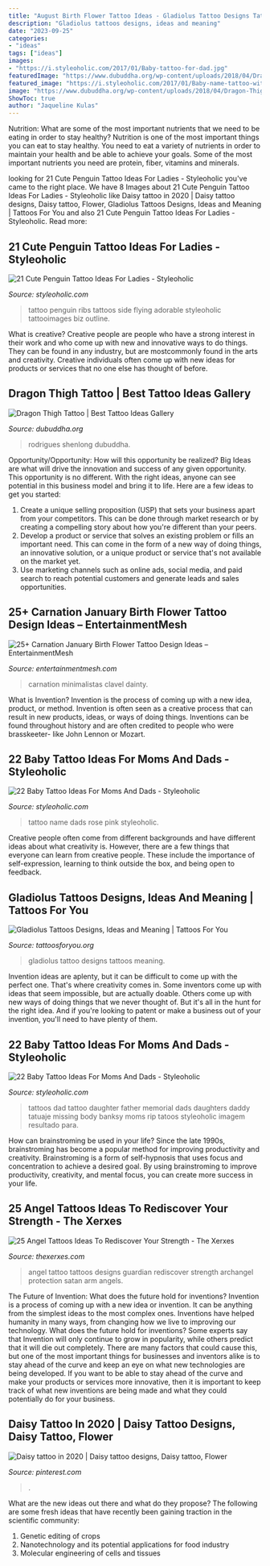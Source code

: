```yaml
---
title: "August Birth Flower Tattoo Ideas - Gladiolus Tattoo Designs Tattoos Meaning"
description: "Gladiolus tattoos designs, ideas and meaning"
date: "2023-09-25"
categories:
- "ideas"
tags: ["ideas"]
images:
- "https://i.styleoholic.com/2017/01/Baby-tattoo-for-dad.jpg"
featuredImage: "https://www.dubuddha.org/wp-content/uploads/2018/04/Dragon-Thigh-Tattoo-by-Felipe-Rodrigues-728x910.jpg"
featured_image: "https://i.styleoholic.com/2017/01/Baby-name-tattoo-with-pink-rose.jpg"
image: "https://www.dubuddha.org/wp-content/uploads/2018/04/Dragon-Thigh-Tattoo-by-Felipe-Rodrigues-728x910.jpg"
ShowToc: true
author: "Jaqueline Kulas"
---
```



Nutrition: What are some of the most important nutrients that we need to be eating in order to stay healthy?
Nutrition is one of the most important things you can eat to stay healthy. You need to eat a variety of nutrients in order to maintain your health and be able to achieve your goals. Some of the most important nutrients you need are protein, fiber, vitamins and minerals.

	

		
looking for 21 Cute Penguin Tattoo Ideas For Ladies - Styleoholic you've came to the right place. We have 8 Images about 21 Cute Penguin Tattoo Ideas For Ladies - Styleoholic like Daisy tattoo in 2020 | Daisy tattoo designs, Daisy tattoo, Flower, Gladiolus Tattoos Designs, Ideas and Meaning | Tattoos For You and also 21 Cute Penguin Tattoo Ideas For Ladies - Styleoholic. Read more:
		
    
## 21 Cute Penguin Tattoo Ideas For Ladies - Styleoholic

<img loading=lazy src="https://i.styleoholic.com/2017/08/Adorable-tattoo-on-the-side.jpg" onerror="this.onerror=null;this.src='https://tse3.mm.bing.net/th?id=OIP.OB8sjlNr58nigaLgH5n5KQHaHa&amp;pid=15.1';" alt="21 Cute Penguin Tattoo Ideas For Ladies - Styleoholic">

_Source: styleoholic.com_

>tattoo penguin ribs tattoos side flying adorable styleoholic tattooimages biz outline. 

	

What is creative?
Creative people are people who have a strong interest in their work and who come up with new and innovative ways to do things. They can be found in any industry, but are mostcommonly found in the arts and creativity. Creative individuals often come up with new ideas for products or services that no one else has thought of before.

    
## Dragon Thigh Tattoo | Best Tattoo Ideas Gallery

<img loading=lazy src="https://www.dubuddha.org/wp-content/uploads/2018/04/Dragon-Thigh-Tattoo-by-Felipe-Rodrigues-728x910.jpg" onerror="this.onerror=null;this.src='https://tse3.mm.bing.net/th?id=OIP.3WgK7TFChQOEZ5oXKOE3KgHaJQ&amp;pid=15.1';" alt="Dragon Thigh Tattoo | Best Tattoo Ideas Gallery">

_Source: dubuddha.org_

>rodrigues shenlong dubuddha. 

	

Opportunity/Opportunity: How will this opportunity be realized?
Big Ideas are what will drive the innovation and success of any given opportunity. This opportunity is no different. With the right ideas, anyone can see potential in this business model and bring it to life. Here are a few ideas to get you started: 
1. Create a unique selling proposition (USP) that sets your business apart from your competitors. This can be done through market research or by creating a compelling story about how you're different than your peers. 
2. Develop a product or service that solves an existing problem or fills an important need. This can come in the form of a new way of doing things, an innovative solution, or a unique product or service that's not available on the market yet. 
3. Use marketing channels such as online ads, social media, and paid search to reach potential customers and generate leads and sales opportunities.

    
## 25+ Carnation January Birth Flower Tattoo Design Ideas – EntertainmentMesh

<img loading=lazy src="https://i.pinimg.com/originals/e1/ee/81/e1ee816e80c3783b47881773cc67d304.jpg" onerror="this.onerror=null;this.src='https://tse2.mm.bing.net/th?id=OIP.PKyjt-X453Y9NOlZwpDddAHaJ4&amp;pid=15.1';" alt="25+ Carnation January Birth Flower Tattoo Design Ideas – EntertainmentMesh">

_Source: entertainmentmesh.com_

>carnation minimalistas clavel dainty. 

	

What is Invention?
Invention is the process of coming up with a new idea, product, or method. Invention is often seen as a creative process that can result in new products, ideas, or ways of doing things. Inventions can be found throughout history and are often credited to people who were brasskeeter- like John Lennon or Mozart.

    
## 22 Baby Tattoo Ideas For Moms And Dads - Styleoholic

<img loading=lazy src="https://i.styleoholic.com/2017/01/Baby-name-tattoo-with-pink-rose.jpg" onerror="this.onerror=null;this.src='https://tse1.mm.bing.net/th?id=OIP.q9CFvyU7AQKNs2fJaUahpgHaJ4&amp;pid=15.1';" alt="22 Baby Tattoo Ideas For Moms And Dads - Styleoholic">

_Source: styleoholic.com_

>tattoo name dads rose pink styleoholic. 

	

Creative people often come from different backgrounds and have different ideas about what creativity is. However, there are a few things that everyone can learn from creative people. These include the importance of self-expression, learning to think outside the box, and being open to feedback.

    
## Gladiolus Tattoos Designs, Ideas And Meaning | Tattoos For You

<img loading=lazy src="https://www.tattoosforyou.org/wp-content/uploads/2016/03/Gladiolus-Tattoo-Designs.jpg" onerror="this.onerror=null;this.src='https://tse2.mm.bing.net/th?id=OIP.NHaQdGlsuwyCMyP1cy-fUQHaJ1&amp;pid=15.1';" alt="Gladiolus Tattoos Designs, Ideas and Meaning | Tattoos For You">

_Source: tattoosforyou.org_

>gladiolus tattoo designs tattoos meaning. 

	

Invention ideas are aplenty, but it can be difficult to come up with the perfect one. That's where creativity comes in. Some inventors come up with ideas that seem impossible, but are actually doable. Others come up with new ways of doing things that we never thought of. But it's all in the hunt for the right idea. And if you're looking to patent or make a business out of your invention, you'll need to have plenty of them.

    
## 22 Baby Tattoo Ideas For Moms And Dads - Styleoholic

<img loading=lazy src="https://i.styleoholic.com/2017/01/Baby-tattoo-for-dad.jpg" onerror="this.onerror=null;this.src='https://tse1.mm.bing.net/th?id=OIP.L0TuN0zmwBqTYRaZLbIGGAHaHa&amp;pid=15.1';" alt="22 Baby Tattoo Ideas For Moms And Dads - Styleoholic">

_Source: styleoholic.com_

>tattoos dad tattoo daughter father memorial dads daughters daddy tatuaje missing body banksy moms rip tatoos styleoholic imagem resultado para. 

	

How can brainstroming be used in your life?
Since the late 1990s, brainstroming has become a popular method for improving productivity and creativity. Brainstroming is a form of self-hypnosis that uses focus and concentration to achieve a desired goal. By using brainstroming to improve productivity, creativity, and mental focus, you can create more success in your life.

    
## 25 Angel Tattoos Ideas To Rediscover Your Strength - The Xerxes

<img loading=lazy src="http://thexerxes.com/wp-content/uploads/2016/03/Guardian-Angel-Tattoo-Designs.jpg" onerror="this.onerror=null;this.src='https://tse2.mm.bing.net/th?id=OIP.dLSBQwjowxpWkjNQx8uUNgHaNz&amp;pid=15.1';" alt="25 Angel Tattoos Ideas To Rediscover Your Strength - The Xerxes">

_Source: thexerxes.com_

>angel tattoo tattoos designs guardian rediscover strength archangel protection satan arm angels. 

	

The Future of Invention: What does the future hold for inventions?
Invention is a process of coming up with a new idea or invention. It can be anything from the simplest ideas to the most complex ones. Inventions have helped humanity in many ways, from changing how we live to improving our technology. What does the future hold for inventions? Some experts say that Invention will only continue to grow in popularity, while others predict that it will die out completely. There are many factors that could cause this, but one of the most important things for businesses and inventors alike is to stay ahead of the curve and keep an eye on what new technologies are being developed. If you want to be able to stay ahead of the curve and make your products or services more innovative, then it is important to keep track of what new inventions are being made and what they could potentially do for your business.

    
## Daisy Tattoo In 2020 | Daisy Tattoo Designs, Daisy Tattoo, Flower

<img loading=lazy src="https://i.pinimg.com/736x/c3/37/68/c337681a3b65a2e7a7bf4cd117790594.jpg" onerror="this.onerror=null;this.src='https://tse3.mm.bing.net/th?id=OIP.BZPzmWj650OvBTiTqmeABwHaLQ&amp;pid=15.1';" alt="Daisy tattoo in 2020 | Daisy tattoo designs, Daisy tattoo, Flower">

_Source: pinterest.com_

>. 

	

What are the new ideas out there and what do they propose?
The following are some fresh ideas that have recently been gaining traction in the scientific community: 
1. Genetic editing of crops
2. Nanotechnology and its potential applications for food industry
3. Molecular engineering of cells and tissues 

